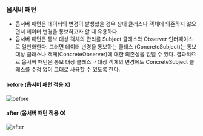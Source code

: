 ### 옵서버 패턴

* 옵서버 패턴은 데이터의 변경이 발생했을 경우 상대 클래스나 객체에 의존하지 않으면서 데이터 변경을 통보하고자 할 때 유용하다.
* 옵서버 패턴은 통보 대상 객체의 관리를 Subject 클래스와 Observer 인터페이스로 일반화한다. 그러면 데이터 변경을 통보하는 클래스
  (ConcreteSubject)는 통보 대상 클래스나 객체(ConcreteObserver)에 대한 의존성을 없앨 수 있다. 결과적으로 옵서버 패턴은 통보 대상
  클래스나 대상 객체의 변경에도 ConcreteSubject 클래스를 수정 없이 그대로 사용할 수 있도록 한다.
  
#### before (옵서버 패턴 적용 X)

![before](https://user-images.githubusercontent.com/28583661/72201986-c2be9080-349d-11ea-9986-8ef81051d0f3.PNG)

#### after (옵서버 패턴 적용 O)

![after](https://user-images.githubusercontent.com/28583661/72201987-c2be9080-349d-11ea-936f-b46df7960fab.PNG)